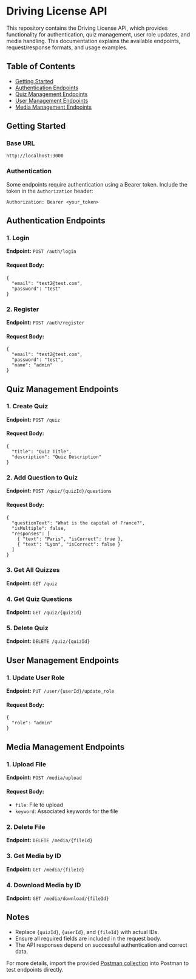 <h1>Driving License API</h1>
  <p>
    This repository contains the Driving License API, which provides functionality for authentication, quiz management, user role updates, and media handling. This documentation explains the available endpoints, request/response formats, and usage examples.
  </p>

  <h2>Table of Contents</h2>
  <ul>
    <li><a href="#getting-started">Getting Started</a></li>
    <li><a href="#authentication-endpoints">Authentication Endpoints</a></li>
    <li><a href="#quiz-management-endpoints">Quiz Management Endpoints</a></li>
    <li><a href="#user-management-endpoints">User Management Endpoints</a></li>
    <li><a href="#media-management-endpoints">Media Management Endpoints</a></li>
  </ul>

  <h2 id="getting-started">Getting Started</h2>
  <h3>Base URL</h3>
  <pre><code>http://localhost:3000</code></pre>
  <h3>Authentication</h3>
  <p>
    Some endpoints require authentication using a Bearer token. Include the token in the <code>Authorization</code> header:
  </p>
  <pre><code>Authorization: Bearer &lt;your_token&gt;</code></pre>

  <h2 id="authentication-endpoints">Authentication Endpoints</h2>
  <h3>1. Login</h3>
  <p><strong>Endpoint:</strong> <code>POST /auth/login</code></p>
  <h4>Request Body:</h4>
  <pre><code>{
  "email": "test2@test.com",
  "password": "test"
}</code></pre>

  <h3>2. Register</h3>
  <p><strong>Endpoint:</strong> <code>POST /auth/register</code></p>
  <h4>Request Body:</h4>
  <pre><code>{
  "email": "test2@test.com",
  "password": "test",
  "name": "admin"
}</code></pre>

  <h2 id="quiz-management-endpoints">Quiz Management Endpoints</h2>
  <h3>1. Create Quiz</h3>
  <p><strong>Endpoint:</strong> <code>POST /quiz</code></p>
  <h4>Request Body:</h4>
  <pre><code>{
  "title": "Quiz Title",
  "description": "Quiz Description"
}</code></pre>

  <h3>2. Add Question to Quiz</h3>
  <p><strong>Endpoint:</strong> <code>POST /quiz/{quizId}/questions</code></p>
  <h4>Request Body:</h4>
  <pre><code>{
  "questionText": "What is the capital of France?",
  "isMultiple": false,
  "responses": [
    { "text": "Paris", "isCorrect": true },
    { "text": "Lyon", "isCorrect": false }
  ]
}</code></pre>

  <h3>3. Get All Quizzes</h3>
  <p><strong>Endpoint:</strong> <code>GET /quiz</code></p>

  <h3>4. Get Quiz Questions</h3>
  <p><strong>Endpoint:</strong> <code>GET /quiz/{quizId}</code></p>

  <h3>5. Delete Quiz</h3>
  <p><strong>Endpoint:</strong> <code>DELETE /quiz/{quizId}</code></p>

  <h2 id="user-management-endpoints">User Management Endpoints</h2>
  <h3>1. Update User Role</h3>
  <p><strong>Endpoint:</strong> <code>PUT /user/{userId}/update_role</code></p>
  <h4>Request Body:</h4>
  <pre><code>{
  "role": "admin"
}</code></pre>

  <h2 id="media-management-endpoints">Media Management Endpoints</h2>
  <h3>1. Upload File</h3>
  <p><strong>Endpoint:</strong> <code>POST /media/upload</code></p>
  <h4>Request Body:</h4>
  <ul>
    <li><code>file</code>: File to upload</li>
    <li><code>keyword</code>: Associated keywords for the file</li>
  </ul>

  <h3>2. Delete File</h3>
  <p><strong>Endpoint:</strong> <code>DELETE /media/{fileId}</code></p>

  <h3>3. Get Media by ID</h3>
  <p><strong>Endpoint:</strong> <code>GET /media/{fileId}</code></p>

  <h3>4. Download Media by ID</h3>
  <p><strong>Endpoint:</strong> <code>GET /media/download/{fileId}</code></p>

  <h2>Notes</h2>
  <ul>
    <li>Replace <code>{quizId}</code>, <code>{userId}</code>, and <code>{fileId}</code> with actual IDs.</li>
    <li>Ensure all required fields are included in the request body.</li>
    <li>The API responses depend on successful authentication and correct data.</li>
  </ul>

  <p>For more details, import the provided <a href="https://interstellar-desert-580452.postman.co/workspace/Team-Workspace~1083c245-52cb-485d-8ce4-e50b29d996ff/collection/25640574-4108ccf7-d688-4061-9992-81d5f455afdb?action=share&source=collection_link&creator=25640574">Postman collection</a> into Postman to test endpoints directly.</p>

